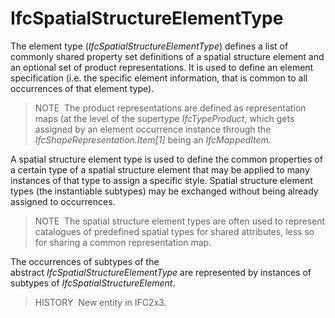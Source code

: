 # IfcSpatialStructureElementType

The element type (_IfcSpatialStructureElementType_) defines a list of commonly shared property set definitions of a spatial structure element and an optional set of product representations. It is used to define an element specification (i.e. the specific element information, that is common to all occurrences of that element type).
<!-- end of short definition -->

> NOTE  The product representations are defined as representation maps (at the level of the supertype _IfcTypeProduct_, which gets assigned by an element occurrence instance through the _IfcShapeRepresentation.Item[1]_ being an _IfcMappedItem_.
>

A spatial structure element type is used to define the common properties of a certain type of a spatial structure element that may be applied to many instances of that type to assign a specific style. Spatial structure element types (the instantiable subtypes) may be exchanged without being already assigned to occurrences.

> NOTE  The spatial structure element types are often used to represent catalogues of predefined spatial types for shared attributes, less so for sharing a common representation map.

The occurrences of subtypes of the abstract _IfcSpatialStructureElementType_ are represented by instances of subtypes of _IfcSpatialStructureElement_.

> HISTORY  New entity in IFC2x3.
